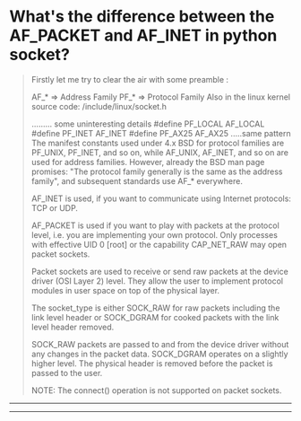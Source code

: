 # What's the difference between the AF_PACKET and AF_INET in python socket?

> Firstly let me try to clear the air with some preamble :
>
> AF_* => Address  Family
> PF_* => Protocol Family
> Also in the linux kernel source code: /include/linux/socket.h
>
> ......... some uninteresting details
> #define PF_LOCAL        AF_LOCAL
> #define PF_INET         AF_INET
> #define PF_AX25         AF_AX25
> .....same pattern
> The manifest constants used under 4.x BSD for protocol families are PF_UNIX, PF_INET, and so on, while AF_UNIX, AF_INET, and so on are used for address families. However, already the BSD man page promises: "The protocol family generally is the same as the address family", and subsequent standards use AF_* everywhere.
>
> AF_INET is used, if you want to communicate using Internet protocols: TCP or UDP.
>
> AF_PACKET is used if you want to play with packets at the protocol level, i.e. you are implementing your own protocol. Only processes with effective UID 0 [root] or the capability CAP_NET_RAW may open packet sockets.
>
> Packet sockets are used to receive or send raw packets at the device driver (OSI Layer 2) level. They allow the user to implement protocol modules in user space on top of the physical layer.
>
> The socket_type is either SOCK_RAW for raw packets including the link level header or SOCK_DGRAM for cooked packets with the link level header removed.
>
> SOCK_RAW packets are passed to and from the device driver without any changes in the packet data. SOCK_DGRAM operates on a slightly higher level. The physical header is removed before the packet is passed to the user.
>
> NOTE: The connect() operation is not supported on packet sockets.


************
***************